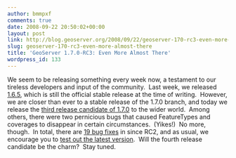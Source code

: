 ```yaml
---
author: bmmpxf
comments: true
date: 2008-09-22 20:50:02+00:00
layout: post
link: http://blog.geoserver.org/2008/09/22/geoserver-170-rc3-even-more-almost-there/
slug: geoserver-170-rc3-even-more-almost-there
title: 'GeoServer 1.7.0-RC3: Even More Almost There'
wordpress_id: 133
---
```


We seem to be releasing something every week now, a testament to our tireless developers and input of the community.  Last week, we released [1.6.5](http://geoserver.org/display/GEOS/GeoServer+1.6.5), which is still the official stable release at the time of writing.  However, we are closer than ever to a stable release of the 1.7.0 branch, and today we release the [third release candidate of 1.7.0](http://geoserver.org/display/GEOS/GeoServer+1.7.0-RC3) to the wider world.  Among others, there were two pernicious bugs that caused FeatureTypes and coverages to disappear in certain circumstances.  (Yikes!)  No more, though.  In total, there are [19 bug fixes](http://jira.codehaus.org/browse/GEOS/fixforversion/14538) in since RC2, and as usual, we encourage you to [test out the latest version](http://geoserver.org/display/GEOS/GeoServer+1.7.0-RC3).  Will the fourth release candidate be the charm?  Stay tuned.
